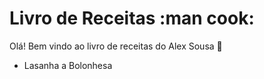 # Livro de Receitas :man cook:

Olá! Bem vindo ao livro de receitas do Alex Sousa :wave:

 - Lasanha a Bolonhesa
